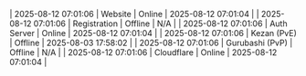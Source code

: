 | 2025-08-12 07:01:06 | Website | Online | 2025-08-12 07:01:04 |
| 2025-08-12 07:01:06 | Registration | Offline | N/A |
| 2025-08-12 07:01:06 | Auth Server | Online | 2025-08-12 07:01:04 |
| 2025-08-12 07:01:06 | Kezan (PvE) | Offline | 2025-08-03 17:58:02 |
| 2025-08-12 07:01:06 | Gurubashi (PvP) | Offline | N/A |
| 2025-08-12 07:01:06 | Cloudflare | Online | 2025-08-12 07:01:04 |
